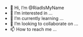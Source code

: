 - 👋 Hi, I’m @RiadIsMyName
- 👀 I’m interested in ...
- 🌱 I’m currently learning ...
- 💞️ I’m looking to collaborate on ...
- 📫 How to reach me ...

<!---
RiadIsMyName/RiadIsMyName is a ✨ special ✨ repository because its `README.md` (this file) appears on your GitHub profile.
You can click the Preview link to take a look at your changes.
--->
